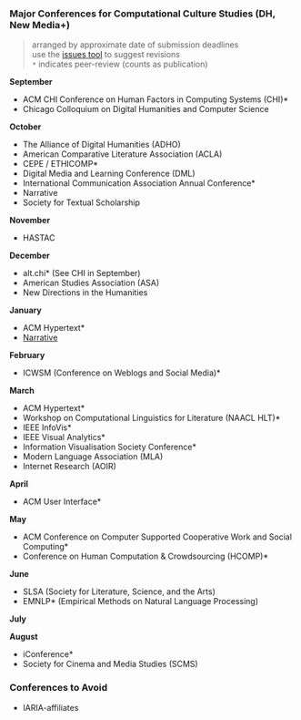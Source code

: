 ### Major Conferences for Computational Culture Studies (DH, New Media+) 
> arranged by approximate date of submission deadlines   
> use the [issues tool](https://github.com/denten/dhnotes/issues) to suggest revisions  
> `*` indicates peer-review (counts as publication)


**September**  
- ACM CHI Conference on Human Factors in Computing Systems (CHI)*  
- Chicago Colloquium on Digital Humanities and Computer Science  

**October**  
- The Alliance of Digital Humanities (ADHO)  
- American Comparative Literature Association (ACLA)  
- CEPE / ETHICOMP*
- Digital Media and Learning Conference (DML)  
- International Communication Association Annual Conference*  
- Narrative  
- Society for Textual Scholarship  

**November**  
- HASTAC  

**December**
- alt.chi* (See CHI in September)  
- American Studies Association (ASA)  
- New Directions in the Humanities  

**January**  
- ACM Hypertext*
- [Narrative](http://narrative.georgetown.edu/conferences/)

**February**  
- ICWSM (Conference on Weblogs and Social Media)*  

**March**  
- ACM Hypertext*  
- Workshop on Computational Linguistics for Literature (NAACL HLT)*  
- IEEE InfoVis*  
- IEEE Visual Analytics*
- Information Visualisation Society Conference*
- Modern Language Association (MLA)  
- Internet Research (AOIR)

**April**  
- ACM User Interface*  

**May**  
- ACM Conference on Computer Supported Cooperative Work and Social Computing*  
- Conference on Human Computation & Crowdsourcing (HCOMP)*  


**June**  
- SLSA (Society for Literature, Science, and the Arts)  
- EMNLP* (Empirical Methods on Natural Language Processing)  

**July**  

**August**  
- iConference*  
- Society for Cinema and Media Studies (SCMS)  

### Conferences to Avoid 
 - IARIA-affiliates
